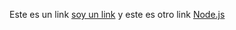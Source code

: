 Este es un link [soy un link](https://google.com) y este es otro link [Node.js](https://nodejs.org/en/)